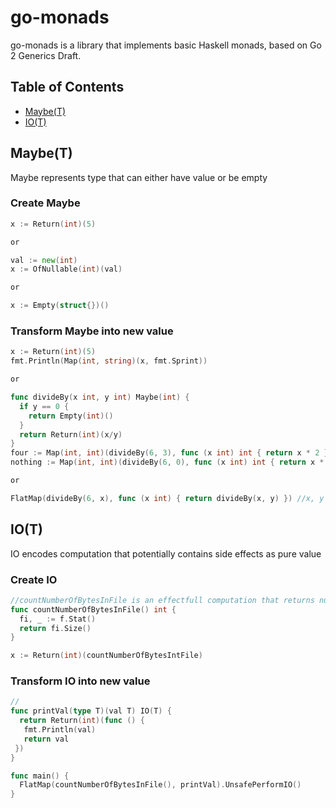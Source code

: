 # go-monads
go-monads is a library that implements basic Haskell monads, based on Go 2 Generics Draft.

## Table of Contents

* [Maybe(T)](#maybet)
* [IO(T)](#iot)


## Maybe(T)
Maybe represents type that can either have value or be empty
### Create Maybe
```go
x := Return(int)(5)

or

val := new(int)
x := OfNullable(int)(val)

or

x := Empty(struct{})()
```

### Transform Maybe into new value
```go
x := Return(int)(5)
fmt.Println(Map(int, string)(x, fmt.Sprint))

or

func divideBy(x int, y int) Maybe(int) {
  if y == 0 { 
    return Empty(int)() 
  }
  return Return(int)(x/y)
}
four := Map(int, int)(divideBy(6, 3), func (x int) int { return x * 2 }) //four equals Just{obj: 4}
nothing := Map(int, int)(divideBy(6, 0), func (x int) int { return x * 2 }) //nothing equals Nothing{}

or

FlatMap(divideBy(6, x), func (x int) { return divideBy(x, y) }) //x, y are some unknown integers, might be zeros
```

## IO(T)
IO encodes computation that potentially contains side effects as pure value
### Create IO
```go
//countNumberOfBytesInFile is an effectfull computation that returns number of bytes in file
func countNumberOfBytesInFile() int {
  fi, _ := f.Stat()
  return fi.Size()
}

x := Return(int)(countNumberOfBytesIntFile)
```

### Transform IO into new value
```go
//
func printVal(type T)(val T) IO(T) {
  return Return(int)(func () { 
   fmt.Println(val)
   return val
 }) 
}

func main() {
  FlatMap(countNumberOfBytesInFile(), printVal).UnsafePerformIO() 
}
```